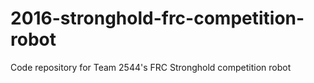 # 2016-stronghold-frc-competition-robot
Code repository for Team 2544's FRC Stronghold competition robot
